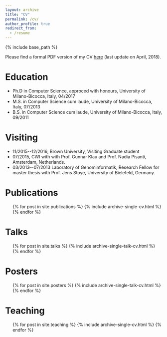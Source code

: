 ```yaml
---
layout: archive
title: "CV"
permalink: /cv/
author_profile: true
redirect_from:
  - /resume
---
```


{% include base_path %}

Please find a formal PDF version of my CV [here](https://github.com/simozacca/simozacca.github.io/tree/master/files/CV.pdf) (last update on April, 2018).

Education
======
* Ph.D in Computer Science, approced with honours, University of Milano-Bicocca, Italy, 04/2017
* M.S. in Computer Science cum laude, University of Milano-Bicocca, Italy, 07/2013
* B.S. in Computer Science cum laude, University of Milano-Bicocca, Italy, 09/2011

Visiting
======
* 11/2015--12/2016, Brown University, Visiting Graduate student
* 07/2015, CWI with with Prof. Gunnar Klau and Prof. Nadia Pisanti, Amsterdam, Netherlands.
* 03/2013–-07/2013 Laboratory of Genominformatik, Research Fellow for master thesis with Prof. Jens Stoye, University of Bielefeld, Germany.

Publications
======
  <ul>{% for post in site.publications %}
    {% include archive-single-cv.html %}
  {% endfor %}</ul>
  
Talks
======
  <ul>{% for post in site.talks %}
    {% include archive-single-talk-cv.html %}
  {% endfor %}</ul>

Posters
======
  <ul>{% for post in site.posters %}
    {% include archive-single-talk-cv.html %}
  {% endfor %}</ul>
  
Teaching
======
  <ul>{% for post in site.teaching %}
    {% include archive-single-cv.html %}
  {% endfor %}</ul>
